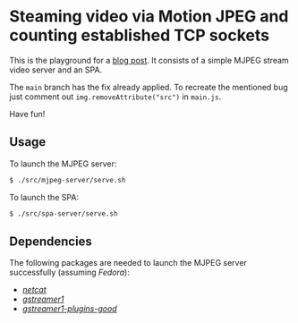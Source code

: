 # Steaming video via Motion JPEG and counting established TCP sockets

This is the playground for a [blog post](https://blog.whilenot.dev/posts/cool-bugs-vs-shitty-bugs-part-1/). It consists of a simple MJPEG stream video server and an SPA.

The `main` branch has the fix already applied. To recreate the mentioned bug just comment out `img.removeAttribute("src")` in `main.js`.

Have fun!

## Usage

To launch the MJPEG server:

```bash
$ ./src/mjpeg-server/serve.sh
```

To launch the SPA:

```bash
$ ./src/spa-server/serve.sh
```

## Dependencies

The following packages are needed to launch the MJPEG server successfully (assuming _Fedora_):

- [_netcat_](https://en.wikipedia.org/wiki/Netcat)
- [_gstreamer1_](https://gstreamer.freedesktop.org)
- [_gstreamer1-plugins-good_](https://gstreamer.freedesktop.org)
